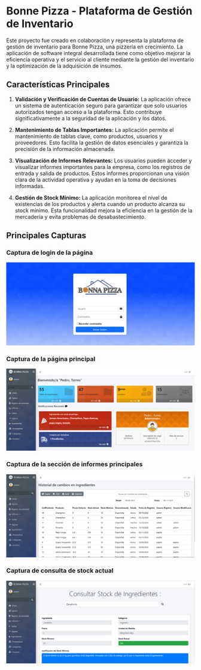 # Bonne Pizza - Plataforma de Gestión de Inventario

Este proyecto fue creado en colaboración y representa la plataforma de gestión de inventario para Bonne Pizza, una pizzería en crecimiento. La aplicación de software integral desarrollada tiene como objetivo mejorar la eficiencia operativa y el servicio al cliente mediante la gestión del inventario y la optimización de la adquisición de insumos.

## Características Principales
1. **Validación y Verificación de Cuentas de Usuario:** La aplicación ofrece un sistema de autenticación seguro para garantizar que solo usuarios autorizados tengan acceso a la plataforma. Esto contribuye significativamente a la seguridad de la aplicación y los datos.

2. **Mantenimiento de Tablas Importantes:** La aplicación permite el mantenimiento de tablas clave, como productos, usuarios y proveedores. Esto facilita la gestión de datos esenciales y garantiza la precisión de la información almacenada.

3. **Visualización de Informes Relevantes:** Los usuarios pueden acceder y visualizar informes importantes para la empresa, como los registros de entrada y salida de productos. Estos informes proporcionan una visión clara de la actividad operativa y ayudan en la toma de decisiones informadas.

4. **Gestión de Stock Mínimo:** La aplicación monitorea el nivel de existencias de los productos y alerta cuando un producto alcanza su stock mínimo. Esta funcionalidad mejora la eficiencia en la gestión de la mercadería y evita problemas de desabastecimiento.

## Principales Capturas

### Captura de login de la página
![Captura de login de la página](./src/assets/captura/imagen1.PNG)

### Captura de la página principal
![Captura de la página principal](./src/assets/captura/imagen2.PNG)

### Captura de la sección de informes principales
![Captura de la sección de informes principales](./src/assets/captura/imagen3.PNG)

### Captura de consulta de stock actual
![Captura de consulta de stock actual](./src/assets/captura/imagen4.PNG)
